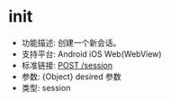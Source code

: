 # init

* 功能描述: 创建一个新会话。
* 支持平台: Android iOS Web(WebView)
* 标准链接: [POST /session](https://w3c.github.io/webdriver/#dfn-new-session)
* 参数: {Object} desired 参数
* 类型: session